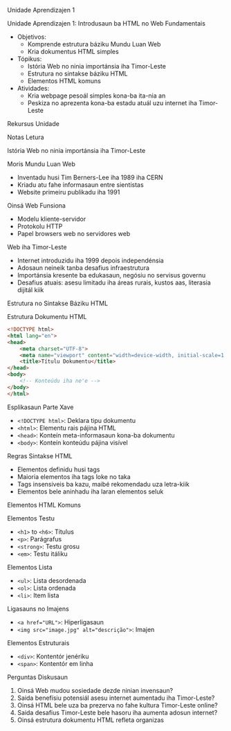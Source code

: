 Unidade Aprendizajen 1

Unidade Aprendizajen 1: Introdusaun ba HTML no Web Fundamentais
- Objetivos:
  * Komprende estrutura báziku Mundu Luan Web
  * Kria dokumentus HTML simples
- Tópikus:
  * Istória Web no ninia importánsia iha Timor-Leste
  * Estrutura no sintakse báziku HTML
  * Elementos HTML komuns
- Atividades:
  * Kria webpage pesoál simples kona-ba ita-nia an
  * Peskiza no aprezenta kona-ba estadu atuál uzu internet iha Timor-Leste

Rekursus Unidade

Notas Letura

Istória Web no ninia importánsia iha Timor-Leste

Moris Mundu Luan Web
- Inventadu husi Tim Berners-Lee iha 1989 iha CERN
- Kriadu atu fahe informasaun entre sientistas
- Website primeiru publikadu iha 1991

Oinsá Web Funsiona
- Modelu kliente-servidor
- Protokolu HTTP
- Papel browsers web no servidores web

Web iha Timor-Leste
- Internet introduzidu iha 1999 depois independénsia
- Adosaun neineik tanba desafius infraestrutura
- Importánsia kresente ba edukasaun, negósiu no servisus governu
- Desafius atuais: asesu limitadu iha áreas rurais, kustos aas, literasia dijitál kiik

Estrutura no Sintakse Báziku HTML

Estrutura Dokumentu HTML
```html
<!DOCTYPE html>
<html lang="en">
<head>
    <meta charset="UTF-8">
    <meta name="viewport" content="width=device-width, initial-scale=1.0">
    <title>Títulu Dokumentu</title>
</head>
<body>
    <!-- Konteúdu iha ne'e -->
</body>
</html>
```

Esplikasaun Parte Xave
- `<!DOCTYPE html>`: Deklara tipu dokumentu
- `<html>`: Elementu rais pájina HTML
- `<head>`: Konteín meta-informasaun kona-ba dokumentu
- `<body>`: Konteín konteúdu pájina visível

Regras Sintakse HTML
- Elementos definidu husi tags
- Maioria elementos iha tags loke no taka
- Tags insensiveis ba kazu, maibé rekomendadu uza letra-kiik
- Elementos bele aninhadu iha laran elementos seluk

Elementos HTML Komuns

Elementos Testu
- `<h1>` to `<h6>`: Títulus
- `<p>`: Parágrafus
- `<strong>`: Testu grosu
- `<em>`: Testu itáliku

Elementos Lista
- `<ul>`: Lista desordenada
- `<ol>`: Lista ordenada
- `<li>`: Item lista

Ligasauns no Imajens
- `<a href="URL">`: Hiperligasaun
- `<img src="image.jpg" alt="descrição">`: Imajen

Elementos Estruturais
- `<div>`: Kontentór jenériku
- `<span>`: Kontentór em linha

Perguntas Diskusaun

1. Oinsá Web mudou sosiedade dezde ninian invensaun?
2. Saida benefísiu potensiál asesu internet aumentadu iha Timor-Leste?
3. Oinsá HTML bele uza ba prezerva no fahe kultura Timor-Leste online?
4. Saida desafius Timor-Leste bele hasoru iha aumenta adosun internet?
5. Oinsá estrutura dokumentu HTML refleta organizas